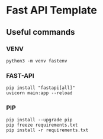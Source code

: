# Fast API Template

## Useful commands

### VENV

```
python3 -m venv fastenv
```

### FAST-API

```
pip install "fastapi[all]"
uvicorn main:app --reload  
```

### PIP

```
pip install --upgrade pip  
pip freeze requirements.txt
pip install -r requirements.txt
```
